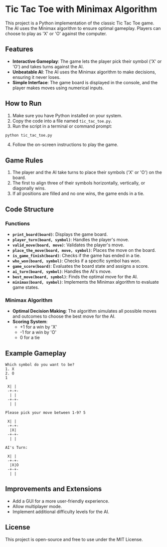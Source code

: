 # Tic Tac Toe with Minimax Algorithm

This project is a Python implementation of the classic Tic Tac Toe game. The AI uses the Minimax algorithm to ensure optimal gameplay. Players can choose to play as 'X' or 'O' against the computer.

## Features
- **Interactive Gameplay**: The game lets the player pick their symbol ('X' or 'O') and takes turns against the AI.
- **Unbeatable AI**: The AI uses the Minimax algorithm to make decisions, ensuring it never loses.
- **Simple Interface**: The game board is displayed in the console, and the player makes moves using numerical inputs.

## How to Run
1. Make sure you have Python installed on your system.
2. Copy the code into a file named `tic_tac_toe.py`.
3. Run the script in a terminal or command prompt:

```bash
python tic_tac_toe.py
```

4. Follow the on-screen instructions to play the game.

## Game Rules
1. The player and the AI take turns to place their symbols ('X' or 'O') on the board.
2. The first to align three of their symbols horizontally, vertically, or diagonally wins.
3. If all positions are filled and no one wins, the game ends in a tie.

## Code Structure
### Functions
- **`print_board(board)`**: Displays the game board.
- **`player_turn(board, symbol)`**: Handles the player's move.
- **`valid_move(board, move)`**: Validates the player's move.
- **`place_the_move(board, move, symbol)`**: Places the move on the board.
- **`is_game_finish(board)`**: Checks if the game has ended in a tie.
- **`who_won(board, symbol)`**: Checks if a specific symbol has won.
- **`game_score(board)`**: Evaluates the board state and assigns a score.
- **`ai_turn(board, symbol)`**: Handles the AI's move.
- **`best_move(board, symbol)`**: Finds the optimal move for the AI.
- **`minimax(board, symbol)`**: Implements the Minimax algorithm to evaluate game states.

### Minimax Algorithm
- **Optimal Decision Making**: The algorithm simulates all possible moves and outcomes to choose the best move for the AI.
- **Scoring System**:
  - +1 for a win by 'X'
  - -1 for a win by 'O'
  - 0 for a tie

## Example Gameplay
```
Which symbol do you want to be?
1. X
2. O
1

 X| | 
 -+-+-
  | | 
 -+-+-
  | | 

Please pick your move between 1-9? 5

 X| | 
 -+-+-
  |X| 
 -+-+-
  | | 

AI's Turn:

 X| | 
 -+-+-
  |X|O
 -+-+-
  | | 
```

## Improvements and Extensions
- Add a GUI for a more user-friendly experience.
- Allow multiplayer mode.
- Implement additional difficulty levels for the AI.

## License
This project is open-source and free to use under the MIT License.